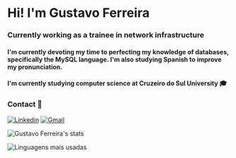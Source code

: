 # Hi! I'm Gustavo Ferreira

### Currently working as a trainee in network infrastructure
#### I'm currently devoting my time to perfecting my knowledge of databases, specifically the MySQL language. I'm also studying Spanish to improve my pronunciation. 
#### I'm currently studying computer science at Cruzeiro do Sul University 🎓




### Contact 💬 
[![Linkedin](https://img.shields.io/badge/LinkedIn-0077B5?style=for-the-badge&logo=linkedin&logoColor=white)](https://www.linkedin.com/in/gustavoferreiravargens)
[![Gmail](https://img.shields.io/badge/Gmail-D14836?style=for-the-badge&logo=gmail&logoColor=white)](mailto:gustavoferreiravargens@gmail.com)

![Gustavo Ferreira's stats](https://github-readme-stats.vercel.app/api?username=Ferre1ra1&show_icons=true&theme=dracula)

![Linguagens mais usadas](https://github-readme-stats.vercel.app/api/top-langs/?username=Ferre1ra1&show_icons=true&theme=dracula&layout=compact)
